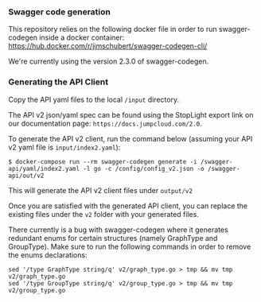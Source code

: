 ### Swagger code generation

This repository relies on the following docker file in order to run swagger-codegen inside a docker container:
https://hub.docker.com/r/jimschubert/swagger-codegen-cli/

We're currently using the version 2.3.0 of swagger-codegen.

### Generating the API Client

Copy the API yaml files to the local `/input` directory.

The API v2 json/yaml spec can be found using the StopLight export link on our documentation page: `https://docs.jumpcloud.com/2.0`.

To generate the API v2 client, run the command below (assuming your API v2 yaml file is `input/index2.yaml`):  

```
$ docker-compose run --rm swagger-codegen generate -i /swagger-api/yaml/index2.yaml -l go -c /config/config_v2.json -o /swagger-api/out/v2
```
This will generate the API v2 client files under `output/v2`

Once you are satisfied with the generated API client, you can replace the existing files under the `v2` folder with your generated files.

There currently is a bug with swagger-codegen where it generates redundant enums for certain structures (namely GraphType and GroupType).
Make sure to run the following commands in order to remove the enums declarations:
```
sed '/type GraphType string/q' v2/graph_type.go > tmp && mv tmp v2/graph_type.go
sed '/type GroupType string/q' v2/group_type.go > tmp && mv tmp v2/group_type.go
```
